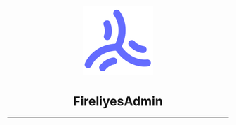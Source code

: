<div align="center">
	<img src="./public/favicon.svg" width="160" />
	<h1>FireliyesAdmin</h1>

</div>

---
